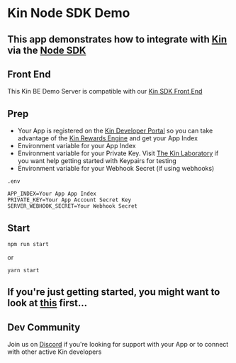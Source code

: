 # Kin Node SDK Demo


## This app demonstrates how to integrate with [Kin](https://developer.kin.org/) via the [Node SDK](https://github.com/kinecosystem/kin-node)



## Front End
This Kin BE Demo Server is compatible with our [Kin SDK Front End](https://github.com/kinecosystem/kin-sdk-demo-fe)

## Prep
- Your App is registered on the [Kin Developer Portal](https://portal.kin.org/) so you can take advantage of the [Kin Rewards Engine](https://developer.kin.org/docs/the-kre-explained/) and get your App Index
- Environment variable for your App Index
- Environment variable for your Private Key. Visit [The Kin Laboratory](https://laboratory.kin.org/home) if you want help getting started with Keypairs for testing
- Environment variable for your Webhook Secret (if using webhooks)

`.env`

```
APP_INDEX=Your App App Index
PRIVATE_KEY=Your App Account Secret Key
SERVER_WEBHOOK_SECRET=Your Webhook Secret
```

## Start

```
npm run start
```

or

```
yarn start
```
## If you're just getting started, you might want to look at [this](https://developer.kin.org/tutorials/#getting-started) first...

## Dev Community
Join us on [Discord](https://discord.com/invite/kdRyUNmHDn) if you're looking for support with your App or to connect with other active Kin developers